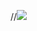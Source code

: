 //![](https://github-readme-stats.vercel.app/api?username=HuDery&theme=dark&hide_border=false&include_all_commits=false&count_private=false) 
